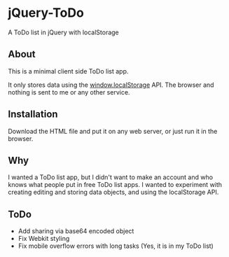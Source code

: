 # jQuery-ToDo
A ToDo list in jQuery with localStorage

## About
This is a minimal client side ToDo list app.

It only stores data using the [window.localStorage](https://developer.mozilla.org/en-US/docs/Web/API/Window/localStorage) API.
The browser and nothing is sent to me or any other service.

## Installation
Download the HTML file and put it on any web server, or just run it in the browser.

## Why
I wanted a ToDo list app, but I didn't want to make an account and who knows what people put in free ToDo list apps.
I wanted to experiment with creating editing and storing data objects, and using the localStorage API.

## ToDo
- Add sharing via base64 encoded object
- Fix Webkit styling
- Fix mobile overflow errors with long tasks
(Yes, it is in my ToDo list)
